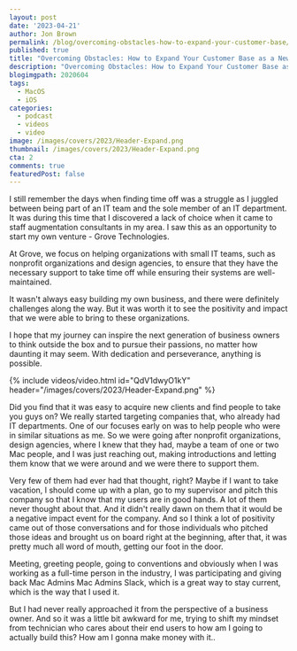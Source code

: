 ```yaml
---
layout: post
date: '2023-04-21'
author: Jon Brown
permalink: /blog/overcoming-obstacles-how-to-expand-your-customer-base/
published: true
title: "Overcoming Obstacles: How to Expand Your Customer Base as a New Business Owner"
description: "Overcoming Obstacles: How to Expand Your Customer Base as a New Business Owner"
blogimgpath: 2020604
tags:
  - MacOS
  - iOS
categories:
  - podcast
  - videos
  - video
image: /images/covers/2023/Header-Expand.png
thumbnail: /images/covers/2023/Header-Expand.png
cta: 2
comments: true
featuredPost: false
---
```

I still remember the days when finding time off was a struggle as I juggled between being part of an IT team and the sole member of an IT department. It was during this time that I discovered a lack of choice when it came to staff augmentation consultants in my area. I saw this as an opportunity to start my own venture - Grove Technologies.

At Grove, we focus on helping organizations with small IT teams, such as nonprofit organizations and design agencies, to ensure that they have the necessary support to take time off while ensuring their systems are well-maintained.

It wasn't always easy building my own business, and there were definitely challenges along the way. But it was worth it to see the positivity and impact that we were able to bring to these organizations.

I hope that my journey can inspire the next generation of business owners to think outside the box and to pursue their passions, no matter how daunting it may seem. With dedication and perseverance, anything is possible.

{% include videos/video.html id="QdV1dwyO1kY" header="/images/covers/2023/Header-Expand.png" %}

Did you find that it was easy to acquire new clients and find people to take you guys on?  We really started targeting companies that, who already had IT departments. One of our focuses early on was to help people who were in similar situations as me. So we were going after nonprofit organizations, design agencies, where I knew that they had, maybe a team of one or two Mac people, and I was just reaching out, making introductions and letting them know that we were around and we were there to support them.

Very few of them had ever had that thought, right? Maybe if I want to take vacation, I should come up with a plan, go to my supervisor and pitch this company so that I know that my users are in good hands. A lot of them never thought about that. And it didn't really dawn on them that it would be a negative impact event for the company. And so I think a lot of positivity came out of those conversations and for those individuals who pitched those ideas and brought us on board right at the beginning, after that, it was pretty much all word of mouth, getting our foot in the door.

Meeting, greeting people, going to conventions and obviously when I was working as a full-time person in the industry, I was participating and giving back Mac Admins Mac Admins Slack, which is a great way to stay current, which is the way that I used it.

But I had never really approached it from the perspective of a business owner. And so it was a little bit awkward for me, trying to shift my mindset from technician who cares about their end users to  how am I going to actually build this? How am I gonna make  money with it..